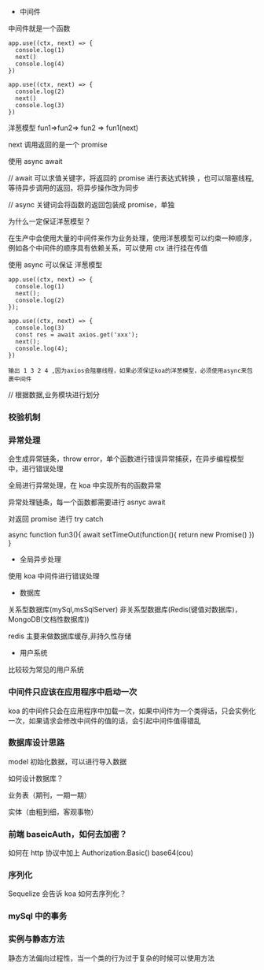 - 中间件

中间件就是一个函数

```
app.use((ctx, next) => {
  console.log(1)
  next()
  console.log(4)
})

app.use((ctx, next) => {
  console.log(2)
  next()
  console.log(3)
})

```

洋葱模型 fun1=>fun2=> fun2 => fun1(next)

next 调用返回的是一个 promise

使用 async await

// await 可以求值关键字，将返回的 promise 进行表达式转换 ，也可以阻塞线程, 等待异步调用的返回，将异步操作改为同步

// async 关键词会将函数的返回包装成 promise，单独

为什么一定保证洋葱模型？

在生产中会使用大量的中间件来作为业务处理，使用洋葱模型可以约束一种顺序，例如各个中间件的顺序具有依赖关系，可以使用 ctx 进行挂在传值

使用 async 可以保证 洋葱模型

```
app.use((ctx, next) => {
  console.log(1)
  next();
  console.log(2)
});

app.use((ctx, next) => {
  console.log(3)
  const res = await axios.get('xxx');
  next();
  console.log(4);
})

输出 1 3 2 4 ,因为axios会阻塞线程，如果必须保证koa的洋葱模型，必须使用async来包裹中间件
```

// 根据数据,业务模块进行划分

### 校验机制

### 异常处理

会生成异常链条，throw error，单个函数进行错误异常捕获，在异步编程模型中，进行错误处理

全局进行异常处理，在 koa 中实现所有的函数异常

异常处理链条，每一个函数都需要进行 asnyc await

对返回 promise 进行 try catch

async function fun3(){
await setTimeOut(function(){
return new Promise()
})
}

- 全局异步处理

使用 koa 中间件进行错误处理

- 数据库

关系型数据库(mySql,msSqlServer)
非关系型数据库(Redis(键值对数据库)，MongoDB(文档性数据库))

redis 主要来做数据库缓存,非持久性存储

- 用户系统

比较较为常见的用户系统

### 中间件只应该在应用程序中启动一次

koa 的中间件只会在应用程序中加载一次，如果中间件为一个类得话，只会实例化一次，如果请求会修改中间件的值的话，会引起中间件值得错乱

### 数据库设计思路

model 初始化数据，可以进行导入数据

如何设计数据库？

业务表（期刊，一期一期）

实体（由粗到细，客观事物）

### 前端 baseicAuth，如何去加密？

如何在 http 协议中加上 Authorization:Basic() base64(cou)

### 序列化

Sequelize 会告诉 koa 如何去序列化？

### mySql 中的事务

### 实例与静态方法

静态方法偏向过程性，当一个类的行为过于复杂的时候可以使用方法